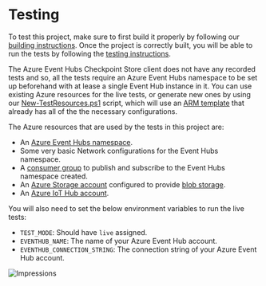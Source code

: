 # Testing

To test this project, make sure to first build it properly by following our [building instructions](https://github.com/Azure/azure-sdk-for-js/blob/master/CONTRIBUTING.md#building). Once the project is correctly built, you will be able to run the tests by following the [testing instructions](https://github.com/Azure/azure-sdk-for-js/blob/master/CONTRIBUTING.md#testing).

The Azure Event Hubs Checkpoint Store client does not have any recorded tests and so, all the tests require an Azure Event Hubs namespace to be set up beforehand with at lease a single Event Hub instance in it. You can use existing Azure resources for the live tests, or generate new ones by using our [New-TestResources.ps1](https://github.com/Azure/azure-sdk-for-js/blob/master/eng/common/TestResources/New-TestResources.ps1) script, which will use an [ARM template](https://github.com/Azure/azure-sdk-for-js/blob/master/sdk/eventhub/test-resources.json) that already has all of the the necessary configurations.

The Azure resources that are used by the tests in this project are:

- An [Azure Event Hubs namespace](https://docs.microsoft.com/en-us/azure/event-hubs/event-hubs-features#namespace).
- Some very basic Network configurations for the Event Hubs namespace.
- A [consumer group](https://docs.microsoft.com/en-us/azure/event-hubs/event-hubs-features#consumer-groups) to publish and subscribe to the Event Hubs namespace created.
- An [Azure Storage account](https://docs.microsoft.com/en-us/azure/storage/common/storage-account-overview) configured to provide [blob storage](https://docs.microsoft.com/en-us/azure/storage/blobs/storage-blobs-introduction#blob-storage-resources).
- An [Azure IoT Hub account](https://docs.microsoft.com/en-us/azure/iot-hub/about-iot-hub).

You will also need to set the below environment variables to run the live tests:

- `TEST_MODE`: Should have `live` assigned.
- `EVENTHUB_NAME`: The name of your Azure Event Hub account.
- `EVENTHUB_CONNECTION_STRING`: The connection string of your Azure Event Hub account.

![Impressions](https://azure-sdk-impressions.azurewebsites.net/api/impressions/azure-sdk-for-js%2Fsdk%2Feventhub%2Fevent-processor-host%2Ftest%2FREADME.png)
